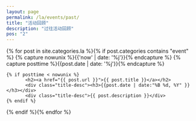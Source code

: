 ```yaml
---
layout: page
permalink: /la/events/past/
title: "活动回顾"
description: "过往活动回顾"
pos: "2"
---
```


<div class="tiles">
{% for post in site.categories.la %}{% if post.categories contains "event" %}
    {% capture nowunix %}{{'now' | date: '%j'}}{% endcapture %}
    {% capture posttime %}{{post.date | date: '%j'}}{% endcapture %}

    {% if posttime < nowunix %}
           <h2><a href="{{ post.url }}">{{ post.title }}</a></h2>
           <div class="title-desc"><h3>{{post.date | date:"%B %d, %Y" }}</h3></div>
           <div class="title-desc">{{ post.description }}</div>
    {% endif %}
{% endif %}{% endfor %}
</div><!-- /.tiles -->
